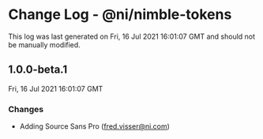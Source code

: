 # Change Log - @ni/nimble-tokens

This log was last generated on Fri, 16 Jul 2021 16:01:07 GMT and should not be manually modified.

<!-- Start content -->

## 1.0.0-beta.1

Fri, 16 Jul 2021 16:01:07 GMT

### Changes

- Adding Source Sans Pro (fred.visser@ni.com)
